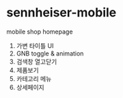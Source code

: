 # sennheiser-mobile
mobile shop homepage

1. 가변 타이틀 UI
2. GNB toggle & animation
3. 검색창 열고닫기
4. 제품보기
5. 카테고리 메뉴
6. 상세페이지